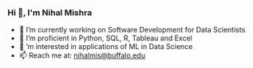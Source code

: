 ### Hi 👋, I'm Nihal Mishra

- 🔭  I’m currently working on Software Development for Data Scientists
- 🌱 I’m proficient in Python, SQL, R, Tableau and Excel
- 👯 ’m interested in applications of ML in Data Science
- 📫 Reach me at: nihalmis@buffalo.edu

